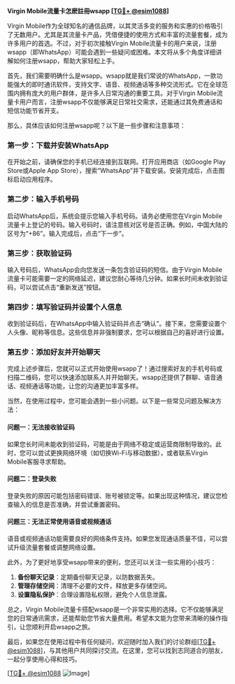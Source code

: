 **Virgin Mobile流量卡怎麽註冊wsapp [[TG💪+ @esim1088](https://t.me/s/esim1088)]**

Virgin Mobile作为全球知名的通信品牌，以其灵活多变的服务和实惠的价格吸引了无数用户。尤其是其流量卡产品，凭借便捷的使用方式和丰富的流量套餐，成为许多用户的首选。不过，对于初次接触Virgin Mobile流量卡的用户来说，注册wsapp（即WhatsApp）可能会遇到一些疑问或困难。本文将从多个角度详细讲解如何注册wsapp，帮助大家轻松上手。

首先，我们需要明确什么是wsapp。wsapp就是我们常说的WhatsApp，一款功能强大的即时通讯软件，支持文字、语音、视频通话等多种交流形式。它在全球范围内拥有庞大的用户群体，是许多人日常沟通的重要工具。对于Virgin Mobile流量卡用户而言，注册wsapp不仅能够满足日常社交需求，还能通过其免费通话和短信功能节省开支。

那么，具体应该如何注册wsapp呢？以下是一些步骤和注意事项：

### **第一步：下载并安装WhatsApp**
在开始之前，请确保您的手机已经连接到互联网。打开应用商店（如Google Play Store或Apple App Store），搜索“WhatsApp”并下载安装。安装完成后，点击图标启动应用程序。

### **第二步：输入手机号码**
启动WhatsApp后，系统会提示您输入手机号码。请务必使用您在Virgin Mobile流量卡上登记的号码。输入号码时，请注意核对区号是否正确。例如，中国大陆的区号为“+86”。输入完成后，点击“下一步”。

### **第三步：获取验证码**
输入号码后，WhatsApp会向您发送一条包含验证码的短信。由于Virgin Mobile流量卡可能需要一定的网络延迟，建议您耐心等待几分钟。如果长时间未收到验证码，可以尝试点击“重新发送”按钮。

### **第四步：填写验证码并设置个人信息**
收到验证码后，在WhatsApp中输入验证码并点击“确认”。接下来，您需要设置个人头像、昵称等信息。这些信息并非强制要求，您可以根据自己的喜好进行设置。

### **第五步：添加好友并开始聊天**
完成上述步骤后，您就可以正式开始使用wsapp了！通过搜索好友的手机号码或扫描二维码，您可以快速添加联系人并开始聊天。wsapp还提供了群聊、语音通话、视频通话等功能，让您的沟通更加丰富多样。

当然，在使用过程中，您可能会遇到一些小问题。以下是一些常见问题及解决方法：

#### **问题一：无法接收验证码**
如果您长时间未能收到验证码，可能是由于网络不稳定或运营商限制导致的。此时，您可以尝试更换网络环境（如切换Wi-Fi与移动数据），或者联系Virgin Mobile客服寻求帮助。

#### **问题二：登录失败**
登录失败的原因可能包括密码错误、账号被锁定等。如果出现这种情况，建议您检查输入的信息是否准确，并尝试重置密码。

#### **问题三：无法正常使用语音或视频通话**
语音或视频通话功能需要良好的网络条件支持。如果您发现通话质量不佳，可以尝试升级流量套餐或调整网络设置。

此外，为了更好地享受wsapp带来的便利，您还可以关注一些实用的小技巧：

1. **备份聊天记录**：定期备份聊天记录，以防数据丢失。
2. **管理存储空间**：清理不必要的文件，释放更多存储空间。
3. **设置隐私保护**：合理设置隐私权限，避免个人信息泄露。

总之，Virgin Mobile流量卡搭配wsapp是一个非常实用的选择。它不仅能够满足您的日常通讯需求，还能帮助您节省大量费用。希望本文能为您带来清晰的操作指引，让您顺利开启wsapp之旅。

最后，如果您在使用过程中有任何疑问，欢迎随时加入我们的讨论群组[[TG💪+ @esim1088](https://t.me/s/esim1088)]，与其他用户共同探讨交流。在这里，您可以找到志同道合的朋友，一起分享使用心得和技巧。

[[TG💪+ @esim1088](https://t.me/s/esim1088) ![Image](https://i.postimg.cc/4NQfJmqS/Snipaste-2025-05-13-00-14-12.png)]